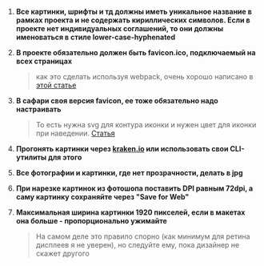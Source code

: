 1. **Все картинки, шрифты и тд должны иметь уникальное название в рамках проекта и не содержать кириллических символов. Если в проекте нет индивидуальных соглашений, то они должны именоваться в стиле lower-case-hyphenated**

2. **В проекте обязательно должен быть favicon.ico, подключаемый на всех страницах**
    > как это сделать используя webpack, очень хорошо написано в [этой статье](https://medium.com/tech-angels-publications/bundle-your-favicons-with-webpack-b69d834b2f53)
  
3. **В сафари своя версия favicon, ее тоже обязательно надо настраивать**
    > То есть нужна svg для контура иконки и нужен цвет для иконки при наведении. [Статья](https://yoast.com/dev-blog/safari-pinned-tab-icon-mask-icon/)

4. **Прогонять картинки через [kraken.io](https://kraken.io/) или использовать свои CLI-утилиты для этого**

5. **Все фотографии и картинки, где нет прозрачности, делать в jpg**

6. **При нарезке картинок из фотошопа поставить DPI равным 72dpi, а саму картинку сохраняйте через "Save for Web"**

7. **Максимальная ширина картинки 1920 пикселей, если в макетах она больше - пропорционально ужимайте**
    > На самом деле это правило спорно (как минимум для ретина дисплеев я не уверен), но следуйте ему, пока дизайнер не скажет другого
